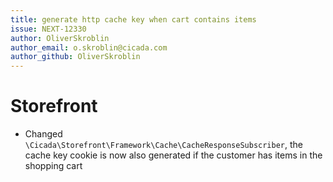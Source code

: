 ```yaml
---
title: generate http cache key when cart contains items
issue: NEXT-12330
author: OliverSkroblin
author_email: o.skroblin@cicada.com 
author_github: OliverSkroblin
---
```

# Storefront
* Changed `\Cicada\Storefront\Framework\Cache\CacheResponseSubscriber`, the cache key cookie is now also generated if the customer has items in the shopping cart
